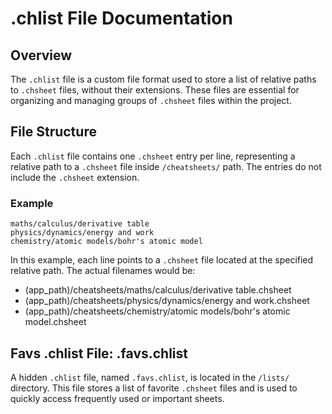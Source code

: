 # .chlist File Documentation

## Overview

The `.chlist` file is a custom file format used to store a list of relative paths to `.chsheet` files, without their extensions. These files are essential for organizing and managing groups of `.chsheet` files within the project.

## File Structure

Each `.chlist` file contains one `.chsheet` entry per line, representing a relative path to a `.chsheet` file inside `/cheatsheets/` path. The entries do not include the `.chsheet` extension.

### Example

```plaintext
maths/calculus/derivative table
physics/dynamics/energy and work
chemistry/atomic models/bohr's atomic model
```
In this example, each line points to a `.chsheet` file located at the specified relative path. The actual filenames would be:
- (app_path)/cheatsheets/maths/calculus/derivative table.chsheet
- (app_path)/cheatsheets/physics/dynamics/energy and work.chsheet
- (app_path)/cheatsheets/chemistry/atomic models/bohr's atomic model.chsheet

## Favs .chlist File: .favs.chlist

A hidden `.chlist` file, named `.favs.chlist`, is located in the `/lists/` directory. This file stores a list of favorite `.chsheet` files and is used to quickly access frequently used or important sheets.



